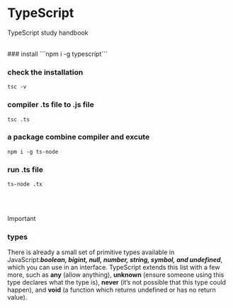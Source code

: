 # TypeScript
TypeScript study handbook

<br />
### install
```npm i -g typescript```

### check the installation
```tsc -v```

### compiler .ts file to .js file
```tsc .ts```

### a package combine compiler and excute
```npm i -g ts-node```

### run .ts file
```ts-node .tx```

<br />
<br />


> [!IMPORTANT]
> ### types
>There is already a small set of primitive types available in JavaScript:***boolean, bigint, null, number, string, symbol, and undefined***, which you can use in an interface. TypeScript extends this list with a few more, such as **any** (allow anything), **unknown** (ensure someone using this type declares what the type is), **never** (it’s not possible that this type could happen), and **void** (a function which returns undefined or has no return value).

